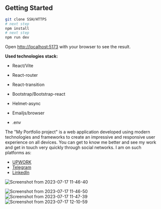 ## Getting Started


```bash
git clone SSH/HTTPS
# next step
npm install
# next step
npm run dev
```

Open [http://localhost:5173](http://localhost:5173) with your browser to see the result.

**Used technologies stack:**

- React/Vite
- React-router
- React-transition
- Bootstrap/Bootstrap-react

- Helmet-async
- Emailjs/browser
- .env


The "My Portfolio project" is a web application developed using modern technologies and frameworks to create an impressive and responsive user experience on all devices.
You can get to know me better and see my work and get in touch very quickly through social networks.
I am on such platforms as: 
- [UPWORK](https://www.upwork.com/freelancers/~0182116cc42c5fde78)
- [Telegram](https://t.me/deceser)
- [LinkedIn](https://www.linkedin.com/in/denys-bezverkhyi-80a79b266/)


![Screenshot from 2023-07-17 11-46-40](https://github.com/deceser/portfolio/assets/101974867/8dfc8fab-5373-4094-bcb0-bb01cca5ff8f)

![Screenshot from 2023-07-17 11-46-50](https://github.com/deceser/portfolio/assets/101974867/7cf77033-2faa-4f09-baf9-fedd117d1c33)
![Screenshot from 2023-07-17 11-47-39](https://github.com/deceser/portfolio/assets/101974867/9ad2d291-3596-4cc8-b627-d8ce9c962fd1)  ![Screenshot from 2023-07-17 12-10-59](https://github.com/deceser/portfolio/assets/101974867/6b82abdc-322b-4d67-abe5-6a2fd77e1603) 
